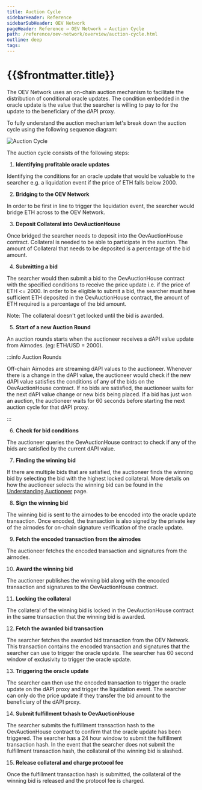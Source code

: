 ```yaml
---
title: Auction Cycle
sidebarHeader: Reference
sidebarSubHeader: OEV Network
pageHeader: Reference → OEV Network → Auction Cycle
path: /reference/oev-network/overview/auction-cycle.html
outline: deep
tags:
---
```


<PageHeader/>

<SearchHighlight/>

<FlexStartTag/>

# {{$frontmatter.title}}

The OEV Network uses an on-chain auction mechanism to facilitate the
distribution of conditional oracle updates. The condition embedded in the oracle
update is the value that the searcher is willing to pay to for the update to the
beneficiary of the dAPI proxy.

To fully understand the auction mechanism let's break down the auction cycle
using the following sequence diagram:

![Auction Cycle](/reference/oev-network/overview/assets/oev-auction-sequence.png)

The auction cycle consists of the following steps:

1. <b>Identifying profitable oracle updates</b>

Identifying the conditions for an oracle update that would be valuable to the
searcher e.g. a liquidation event if the price of ETH falls below 2000.

2. <b> Bridging to the OEV Network</b>

In order to be first in line to trigger the liquidation event, the searcher
would bridge ETH across to the OEV Network.

3. <b> Deposit Collateral into OevAuctionHouse </b>

Once bridged the searcher needs to deposit into the OevAuctionHouse contract.
Collateral is needed to be able to participate in the auction. The amount of
Collateral that needs to be deposited is a percentage of the bid amount.

4. <b>Submitting a bid</b>

The searcher would then submit a bid to the OevAuctionHouse contract with the
specified conditions to receive the price update i.e. if the price of ETH
<= 2000. In order to be eligible to submit a bid, the searcher must have
sufficient ETH deposited in the OevAuctionHouse contract, the amount of ETH
required is a percentage of the bid amount.

Note: The collateral doesn't get locked until the bid is awarded.

5. <b>Start of a new Auction Round</b>

An auction rounds starts when the auctioneer receives a dAPI value update from
Airnodes. (eg: ETH/USD = 2000).

:::info Auction Rounds

Off-chain Airnodes are streaming dAPI values to the auctioneer. Whenever there
is a change in the dAPI value, the auctioneer would check if the new dAPI value
satisfies the conditions of any of the bids on the OevAuctionHouse contract. If
no bids are satisfied, the auctioneer waits for the next dAPI value change or new bids being placed. If a bid
has just won an auction, the auctioneer waits for 60 seconds before starting the
next auction cycle for that dAPI proxy.

:::

6. <b>Check for bid conditions </b>

The auctioneer queries the OevAuctionHouse contract to check if any of the bids
are satisfied by the current dAPI value.

7. <b>Finding the winning bid</b>

If there are multiple bids that are satisfied, the auctioneer finds the winning
bid by selecting the bid with the highest locked collateral. More details on how
the auctioneer selects the winning bid can be found in the
[Understanding Auctioneer](/reference/oev-network/searchers/understanding-auctioneer.html#parallel-auctions)
page.

8. <b> Sign the winning bid</b>

The winning bid is sent to the airnodes to be encoded into the oracle update
transaction. Once encoded, the transaction is also signed by the private key of
the airnodes for on-chain signature verification of the oracle update.

9. <b> Fetch the encoded transaction from the airnodes</b>

The auctioneer fetches the encoded transaction and signatures from the airnodes.

10. <b> Award the winning bid</b>

The auctioneer publishes the winning bid along with the encoded transaction and
signatures to the OevAuctionHouse contract.

11. <b> Locking the collateral</b>

The collateral of the winning bid is locked in the OevAuctionHouse contract in
the same transaction that the winning bid is awarded.

12. <b> Fetch the awarded bid transaction</b>

The searcher fetches the awarded bid transaction from the OEV Network. This
transaction contains the encoded transaction and signatures that the searcher
can use to trigger the oracle update. The searcher has 60 second window of
exclusivity to trigger the oracle update.

13. <b>Triggering the oracle update</b>

The searcher can then use the encoded transaction to trigger the oracle update
on the dAPI proxy and trigger the liquidation event. The searcher can only do
the price update if they transfer the bid amount to the beneficiary of the dAPI
proxy.

14. <b> Submit fulfillment txhash to OevAuctionHouse</b>

The searcher submits the fulfillment transaction hash to the OevAuctionHouse
contract to confirm that the oracle update has been triggered. The searcher has
a 24 hour window to submit the fulfillment transaction hash. In the event that
the searcher does not submit the fulfillment transaction hash, the collateral of
the winning bid is slashed.

15. <b> Release collateral and charge protocol fee</b>

Once the fulfillment transaction hash is submitted, the collateral of the
winning bid is released and the protocol fee is charged.
